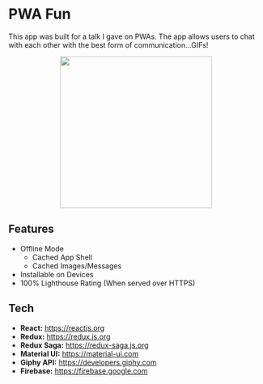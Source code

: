# PWA Fun
This app was built for a talk I gave on PWAs. The app allows users to chat with each other with the best form of communication...GIFs!

<div align="center">
  <img src="example.gif" width="300" />
</div>

## Features
* Offline Mode
  * Cached App Shell
  * Cached Images/Messages
* Installable on Devices
* 100% Lighthouse Rating (When served over HTTPS)

## Tech
* **React:** https://reactjs.org
* **Redux:** https://redux.js.org
* **Redux Saga:** https://redux-saga.js.org
* **Material UI:** https://material-ui.com
* **Giphy API:** https://developers.giphy.com
* **Firebase:** https://firebase.google.com
